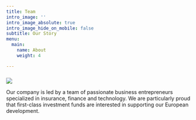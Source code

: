 ```yaml
---
title: Team
intro_image: ''
intro_image_absolute: true
intro_image_hide_on_mobile: false
subtitle: Our Story
menu:
  main:
    name: About
    weight: 4

---
```

### 

![](/images/bitmap.png)

Our company is led by a team of passionate business entrepreneurs specialized in insurance, finance and technology. We are particularly proud that first-class investment funds are interested in supporting our European development.